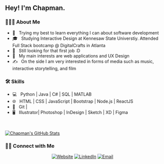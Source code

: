 <h2> Hey! I'm Chapman.</h2>

<h3> 👨🏻‍💻 About Me </h3>

- 🤔 &nbsp; Trying my best to learn everything I can about software development
- 🎓 &nbsp; Studying Interactive Design at Kennesaw State Universtiy. Attended Full Stack bootcamp @ DigitalCrafts in Atlanta
- 💼 &nbsp; Still looking for that first job :D
- 🌱 &nbsp; My main interests are web applications and UX Design
- ✍️ &nbsp; On the side I am very interested in forms of media such as music, interactive storytelling, and film

<h3>🛠 Skills</h3>

- 💻 &nbsp; Python | Java | C# | SQL | MATLAB
- 🌐 &nbsp; HTML | CSS | JavaScript | Bootstrap | Node.js | ReactJS
- 🔧 &nbsp; Git | 
- 🖥 &nbsp; Illustrator| Photoshop | InDesign | Sketch | XD | Figma

<br/>

[![Chapman's GitHub Stats](https://github-readme-stats.vercel.app/api?username=ChapmanChappelle&show_icons=true)](https://github.com/ChapmanChappelle)

<h3> 🤝🏻 Connect with Me </h3>

<p align="center">
<a href="https://www.google.com"><img alt="Website" src="https://img.shields.io/badge/Website-www.adityavsingh.com-blue?style=flat-square&logo=google-chrome"></a>
<a href="https://www.linkedin.com/in/chapman-chappelle-6a84911b7"><img alt="LinkedIn" src="https://img.shields.io/badge/LinkedIn-Aditya%20Vikram%20Singh-blue?style=flat-square&logo=linkedin"></a>
<a href="mailto:chapman.chappelle@gmail.com"><img alt="Email" src="https://img.shields.io/badge/Email-chapman.chappelle@gmail.com-blue?style=flat-square&logo=gmail"></a>
</p>
